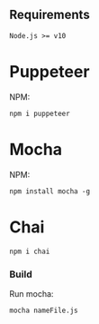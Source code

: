 ## Requirements ##

```shell
Node.js >= v10
```

# Puppeteer

NPM:
```shell
npm i puppeteer
```

# Mocha

NPM:
```shell
npm install mocha -g
```

# Chai

```shell
npm i chai
```

### Build

Run mocha:
```shell
mocha nameFile.js
```

